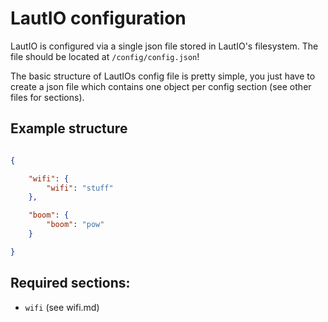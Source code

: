 # LautIO configuration

LautIO is configured via a single json file stored in LautIO's filesystem.
The file should be located at `/config/config.json`!

The basic structure of LautIOs config file is pretty simple, you just
have to create a json file which contains one object per config section (see other files for sections).

## Example structure
```json

{

    "wifi": {
        "wifi": "stuff"
    },

    "boom": {
        "boom": "pow"
    }

}

```

## Required sections:

* `wifi` (see wifi.md)